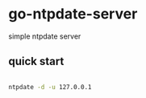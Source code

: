 # go-ntpdate-server
simple ntpdate server



## quick start 


```bash

ntpdate -d -u 127.0.0.1

```